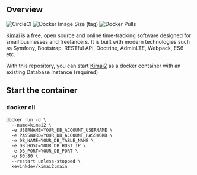 ## Overview
![CircleCI](https://img.shields.io/circleci/build/github/kevinkdev/kimai2-docker/main) ![Docker Image Size (tag)](https://img.shields.io/docker/image-size/kevinkdev/kimai2/main) ![Docker Pulls](https://img.shields.io/docker/pulls/kevinkdev/kimai2) 

[Kimai](https://github.com/kevinpapst/kimai2) is a free, open source and online time-tracking software designed for small businesses and freelancers. It is built with modern technologies such as Symfony, Bootstrap, RESTful API, Doctrine, AdminLTE, Webpack, ES6 etc.

With this repository, you can start [Kimai2](https://github.com/kevinpapst/kimai2) as a docker container with an existing Database Instance (required)



## Start the container
### docker cli
```
docker run -d \
  --name=kimai2 \
  -e USERNAME=YOUR_DB_ACCOUNT_USERNAME \
  -e PASSWORD=YOUR_DB_ACCOUNT_PASSWORD \
  -e DB_NAME=YOUR_DB_TABLE_NAME \
  -e DB_HOST=YOUR_DB_HOST_IP \
  -e DB_PORT=YOUR_DB_PORT \
  -p 80:80 \
  --restart unless-stopped \
  kevinkdev/kimai2:main
```
